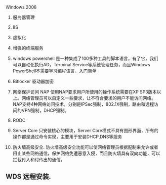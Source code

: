 Windows 2008 


1. 服务器管理
2. IIS
3. 虚拟化
4. 增强的终端服务
5. windows powershell
是一种集成了100多种工具的脚本语言，有了它，我们可以自动化执行AD，Terminal Service等系统管理任务，而且Windows PowerShell不需要学习编程语言，入门简单



6. Bitlocker 驱动器加密
7. 网络保护访问 NAP
使用NAP要求用户所使用的操作系统需要在XP SP3版本以上。网络管理员可以自定义一些要求，让不符合要求的用户不能访问网络。NAP支持4种网络访问技术，分别是IPSec强制，802.1X强制，路由和远程访问的VPN强制，DHCP强制。


8. RODC
9. Server Core
只安装核心的模块，Server Core模式不具有图形界面，所有的操作都是通过命令实现，主要用于安装DHCP,DNS等服务



10. 防火墙高级安全.
防火墙高级安全功能可以使网络管理员根据配制来允许或者阻止某些网络通信，保护网络免遭恶意入侵，而且防火墙具有双向功能，可以拦截传入和付传出的通信。



## WDS 远程安装.



























